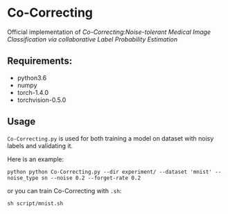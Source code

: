 # Co-Correcting

Official implementation of *Co-Correcting:Noise-tolerant Medical Image Classification via collaborative Label Probability Estimation*

## Requirements:

+ python3.6
+ numpy
+ torch-1.4.0
+ torchvision-0.5.0

## Usage

`Co-Correcting.py` is used for both training a model on dataset with noisy labels and validating it.

Here is an example:

```shell
python python Co-Correcting.py --dir experiment/ --dataset 'mnist' --noise_type sn --noise 0.2 --forget-rate 0.2
```

or you can train Co-Correcting with `.sh`:

```shell
sh script/mnist.sh
```

